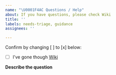 ```yaml
---
name: "\U0001F4AC Questions / Help"
about: If you have questions, please check Wiki
title: ''
labels: needs-triage, guidance
assignees: ''

---
```


Confirm by changing [ ] to [x] below:
- [ ] I've gone though [Wiki](https://github.com/mmelnyk/mlog/wiki)

**Describe the question**
